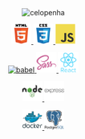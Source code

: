 <p align="center">
  <img align="center" style="text-align: center;"
    src="https://github-readme-stats.vercel.app/api/top-langs?username=celopenha&show_icons=true&locale=en&layout=compact"
    alt="celopenha" />
</p>
<p align="center" >
  <a href="https://www.w3.org/html/" target="_blank">
    <img src="https://raw.githubusercontent.com/devicons/devicon/master/icons/html5/html5-original-wordmark.svg"
      alt="html5" width="40" height="40" /></a><a href="https://www.w3schools.com/css/" target="_blank">
    <img src="https://raw.githubusercontent.com/devicons/devicon/master/icons/css3/css3-original-wordmark.svg" alt="css3"
      width="40" height="40" /> </a><a href="https://developer.mozilla.org/en-US/docs/Web/JavaScript" target="_blank">
    <img src="https://raw.githubusercontent.com/devicons/devicon/master/icons/javascript/javascript-original.svg"
      alt="javascript" width="40" height="40" /></a>
    </p>
    <p align="center" >
      <a href="https://babeljs.io/" target="_blank"><img src="https://www.vectorlogo.zone/logos/babeljs/babeljs-icon.svg"
        alt="babel" width="40" height="40" /> </a><a href="https://sass-lang.com" target="_blank">
      <img src="https://raw.githubusercontent.com/devicons/devicon/master/icons/sass/sass-original.svg" alt="sass"
        width="40" height="40" /> </a><a href="https://reactjs.org/" target="_blank">
      <img src="https://raw.githubusercontent.com/devicons/devicon/master/icons/react/react-original-wordmark.svg"
        alt="react" width="40" height="40" /> </a>
    </p>
    <p align="center" >
      <a href="https://nodejs.org" target="_blank">
        <img src="https://raw.githubusercontent.com/devicons/devicon/master/icons/nodejs/nodejs-original-wordmark.svg"
          alt="nodejs" width="40" height="40" /></a><a href="https://expressjs.com" target="_blank">
            <img src="https://raw.githubusercontent.com/devicons/devicon/master/icons/express/express-original-wordmark.svg"
              alt="express" width="40" height="40" /> </a>
    </p>
    <p align="center" >
      <a href="https://www.docker.com/" target="_blank">
        <img src="https://raw.githubusercontent.com/devicons/devicon/master/icons/docker/docker-original-wordmark.svg"
          alt="docker" width="40" height="40" /></a><a href="https://www.postgresql.org" target="_blank">
            <img src="https://raw.githubusercontent.com/devicons/devicon/master/icons/postgresql/postgresql-original-wordmark.svg"
              alt="postgresql" width="40" height="40" /> </a>
    </p>
